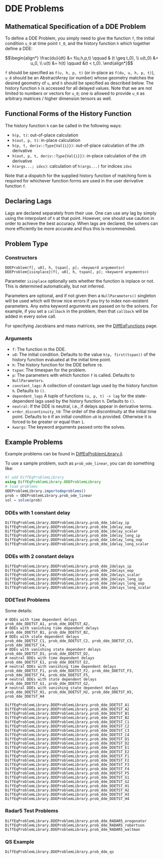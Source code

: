 # DDE Problems

## Mathematical Specification of a DDE Problem

To define a DDE Problem, you simply need to give the function ``f``, the initial
condition ``u_0`` at time point ``t_0``, and the history function ``h``
which together define a DDE:

```math
\begin{align*}
    \frac{du}{dt} &= f(u,h,p,t) \qquad & (t \geq t_0), \\
    u(t_0) &= u_0, \\
    u(t) &= h(t) \qquad &(t < t_0).
\end{align*}
```

``f`` should be specified as `f(u, h, p, t)` (or in-place as `f(du, u, h, p, t)`),
``u_0`` should be an AbstractArray (or number) whose geometry matches the
desired geometry of `u`, and ``h`` should be specified as described below. The
history function `h` is accessed for all delayed values. Note that we are not
limited to numbers or vectors for ``u_0``; one is allowed to provide ``u_0``
as arbitrary matrices / higher dimension tensors as well.

## Functional Forms of the History Function

The history function `h` can be called in the following ways:

- `h(p, t)`: out-of-place calculation
- `h(out, p, t)`: in-place calculation
- `h(p, t, deriv::Type{Val{i}})`: out-of-place calculation of the `i`th derivative
- `h(out, p, t, deriv::Type{Val{i}})`: in-place calculation of the `i`th derivative
- `h(args...; idxs)`: calculation of `h(args...)` for indices `idxs`

Note that a dispatch for the supplied history function of matching form is required
for whichever function forms are used in the user derivative function `f`.

## Declaring Lags

Lags are declared separately from their use. One can use any lag by simply using
the interpolant of `h` at that point. However, one should use caution in order
to achieve the best accuracy. When lags are declared, the solvers can more
efficiently be more accurate and thus this is recommended.

## Problem Type

### Constructors

```
DDEProblem(f[, u0], h, tspan[, p]; <keyword arguments>)
DDEProblem{isinplace}(f[, u0], h, tspan[, p]; <keyword arguments>)
```

Parameter `isinplace` optionally sets whether the function is inplace or not.
This is determined automatically, but not inferred.

Parameters are optional, and if not given then a `NullParameters()` singleton
will be used which will throw nice errors if you try to index non-existent
parameters. Any extra keyword arguments are passed on to the solvers. For example,
if you set a `callback` in the problem, then that `callback` will be added in
every solve call.

For specifying Jacobians and mass matrices, see the [DiffEqFunctions](http://docs.juliadiffeq.org/latest/features/performance_overloads.html) page.

### Arguments

* `f`: The function in the DDE.
* `u0`: The initial condition. Defaults to the value `h(p, first(tspan))` of the history function evaluated at the initial time point.
* `h`: The history function for the DDE before `t0`.
* `tspan`: The timespan for the problem.
* `p`: The parameters with which function `f` is called. Defaults to `NullParameters`.
* `constant_lags`: A collection of constant lags used by the history function `h`. Defaults to `()`.
* `dependent_lags` A tuple of functions `(u, p, t) -> lag` for the state-dependent lags
  used by the history function `h`. Defaults to `()`.
* `neutral`: If the DDE is neutral, i.e., if delays appear in derivative terms.
* `order_discontinuity_t0`: The order of the discontinuity at the initial time point. Defaults to `0` if an initial condition `u0` is provided. Otherwise it is forced to be greater or equal than `1`.
* `kwargs`: The keyword arguments passed onto the solves.

## Example Problems

Example problems can be found in [DiffEqProblemLibrary.jl](https://github.com/JuliaDiffEq/DiffEqProblemLibrary.jl/tree/master/src/dde).

To use a sample problem, such as `prob_ode_linear`, you can do something like:

```julia
#] add DiffEqProblemLibrary
using DiffEqProblemLibrary.ODEProblemLibrary
# load problems
ODEProblemLibrary.importodeproblems()
prob = ODEProblemLibrary.prob_ode_linear
sol = solve(prob)
```

### DDEs with 1 constant delay

```@docs
DiffEqProblemLibrary.DDEProblemLibrary.prob_dde_1delay_ip
DiffEqProblemLibrary.DDEProblemLibrary.prob_dde_1delay_oop
DiffEqProblemLibrary.DDEProblemLibrary.prob_dde_1delay_scalar
DiffEqProblemLibrary.DDEProblemLibrary.prob_dde_1delay_long_ip
DiffEqProblemLibrary.DDEProblemLibrary.prob_dde_1delay_long_oop
DiffEqProblemLibrary.DDEProblemLibrary.prob_dde_1delay_long_scalar
```

### DDEs with 2 constant delays

```@docs
DiffEqProblemLibrary.DDEProblemLibrary.prob_dde_2delays_ip
DiffEqProblemLibrary.DDEProblemLibrary.prob_dde_2delays_oop
DiffEqProblemLibrary.DDEProblemLibrary.prob_dde_2delays_scalar
DiffEqProblemLibrary.DDEProblemLibrary.prob_dde_2delays_long_ip
DiffEqProblemLibrary.DDEProblemLibrary.prob_dde_2delays_long_oop
DiffEqProblemLibrary.DDEProblemLibrary.prob_dde_2delays_long_scalar
```

### DDETest Problems

Some details:

```
# DDEs with time dependent delays
prob_dde_DDETST_A1, prob_dde_DDETST_A2,
# DDEs with vanishing time dependent delays
prob_dde_DDETST_B1, prob_dde_DDETST_B2,
# DDEs with state dependent delays
prob_dde_DDETST_C1, prob_dde_DDETST_C2, prob_dde_DDETST_C3, prob_dde_DDETST_C4,
# DDEs with vanishing state dependent delays
prob_dde_DDETST_D1, prob_dde_DDETST_D2,
# neutral DDEs with time dependent delays
prob_dde_DDETST_E1, prob_dde_DDETST_E2,
# neutral DDEs with vanishing time dependent delays
prob_dde_DDETST_F1, prob_dde_DDETST_F2, prob_dde_DDETST_F3, prob_dde_DDETST_F4, prob_dde_DDETST_F5,
# neutral DDEs with state dependent delays
prob_dde_DDETST_G1, prob_dde_DDETST_G2,
# neutral DDEs with vanishing state dependent delays
prob_dde_DDETST_H1, prob_dde_DDETST_H2, prob_dde_DDETST_H3, prob_dde_DDETST_H4
```

```@docs
DiffEqProblemLibrary.DDEProblemLibrary.prob_dde_DDETST_A1
DiffEqProblemLibrary.DDEProblemLibrary.prob_dde_DDETST_A2
DiffEqProblemLibrary.DDEProblemLibrary.prob_dde_DDETST_B1
DiffEqProblemLibrary.DDEProblemLibrary.prob_dde_DDETST_B2
DiffEqProblemLibrary.DDEProblemLibrary.prob_dde_DDETST_C1
DiffEqProblemLibrary.DDEProblemLibrary.prob_dde_DDETST_C2
DiffEqProblemLibrary.DDEProblemLibrary.prob_dde_DDETST_C3
DiffEqProblemLibrary.DDEProblemLibrary.prob_dde_DDETST_C4
DiffEqProblemLibrary.DDEProblemLibrary.prob_dde_DDETST_D1
DiffEqProblemLibrary.DDEProblemLibrary.prob_dde_DDETST_D2
DiffEqProblemLibrary.DDEProblemLibrary.prob_dde_DDETST_E1
DiffEqProblemLibrary.DDEProblemLibrary.prob_dde_DDETST_E2
DiffEqProblemLibrary.DDEProblemLibrary.prob_dde_DDETST_F1
DiffEqProblemLibrary.DDEProblemLibrary.prob_dde_DDETST_F2
DiffEqProblemLibrary.DDEProblemLibrary.prob_dde_DDETST_F3
DiffEqProblemLibrary.DDEProblemLibrary.prob_dde_DDETST_F4
DiffEqProblemLibrary.DDEProblemLibrary.prob_dde_DDETST_F5
DiffEqProblemLibrary.DDEProblemLibrary.prob_dde_DDETST_G1
DiffEqProblemLibrary.DDEProblemLibrary.prob_dde_DDETST_G2
DiffEqProblemLibrary.DDEProblemLibrary.prob_dde_DDETST_H1
DiffEqProblemLibrary.DDEProblemLibrary.prob_dde_DDETST_H2
DiffEqProblemLibrary.DDEProblemLibrary.prob_dde_DDETST_H3
DiffEqProblemLibrary.DDEProblemLibrary.prob_dde_DDETST_H4
```

### Radar5 Test Problems

```@docs
DiffEqProblemLibrary.DDEProblemLibrary.prob_dde_RADAR5_oregonator
DiffEqProblemLibrary.DDEProblemLibrary.prob_dde_RADAR5_robertson
DiffEqProblemLibrary.DDEProblemLibrary.prob_dde_RADAR5_waltman
```

### QS Example

```@docs
DiffEqProblemLibrary.DDEProblemLibrary.prob_dde_qs
```
